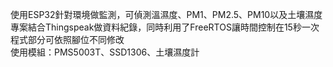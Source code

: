使用ESP32針對環境做監測，可偵測溫濕度、PM1、PM2.5、PM10以及土壤濕度  
專案結合Thingspeak做資料紀錄，同時利用了FreeRTOS讓時間控制在15秒一次  
程式部分可依照腳位不同修改  
使用模組：PMS5003T、SSD1306、土壤濕度計
